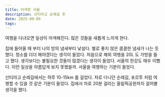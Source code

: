 ```yaml
---
title: 어색한 서울
description: 산티아고 순례길 후
date: 2025-09-09
tags:
---
```

여행을 다녀오면 일상이 어색해진다. 많은 것들을 새롭게 느끼게 한다.

집에 들어올 때 부터 나의 방의 냄새부터 낯설다. 별로 좋지 않은 쿰쿰한 냄새가 나는 듯 했다. 청소를 더더 해야겠다는 생각이 들었다. 처음으로 해외 여행을 20L 도 가방을 들고 했다. 생각보다는 불필요한 것들이 많겠다는 생각이 들었다. 서울의 한강도 매우 이뻤다. 이런 일상을 아름답게 보지 못했을까. 서울을 여행하는 기분이 들었다. 

산티아고 순례길에서는 하루 10-15km 를 걸었다. 차로 다니던 순례길, 포르투 처럼 여행할 수 있을 것 같은 기분이 들었다. 집에서 차로 20분 걸리는 올림픽공원까지 걸어볼 생각을 했다. 